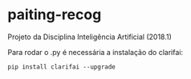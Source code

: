 # paiting-recog
Projeto da Disciplina Inteligência Artificial (2018.1) 

Para rodar o .py é necessária a instalação do clarifai:
```
pip install clarifai --upgrade 

```
